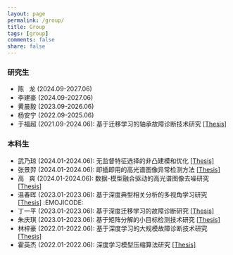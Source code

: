 ```yaml
---
layout: page
permalink: /group/
title: Group
tags: [group]
comments: false
share: false
---
```


### 研究生
* 陈 &nbsp; 龙 (2024.09-2027.06) 
* 李建豪 (2024.09-2027.06)
* 黄晨毅 (2023.09-2026.06)
* 杨安宁 (2022.09-2025.06)
* 于福超 (2021.09-2024.06): 基于迁移学习的轴承故障诊断技术研究 <a href="../group/2024-于福超.pdf" class="textlink" target="_blank">[Thesis]</a>


### 本科生
* 武乃琼 (2024.01-2024.06): 无监督特征选择的非凸建模和优化 <a href="../group/2024-武乃琼.pdf" class="textlink" target="_blank">[Thesis]</a>
* 张景羿 (2024.01-2024.06): 即插即用的高光谱图像异常检测方法 <a href="../group/2024-张景羿.pdf" class="textlink" target="_blank">[Thesis]</a>
* 高 &nbsp; 爽 (2024.01-2024.06): 数据-模型融合驱动的高光谱图像去噪研究 <a href="../group/2024-高爽.pdf" class="textlink" target="_blank">[Thesis]</a>
* 温春晖 (2023.01-2023.06): 基于深度典型相关分析的多视角学习研究 <a href="../group/2023-温春晖.pdf" class="textlink" target="_blank">[Thesis]</a> :EMOJICODE:
* 丁一平 (2023.01-2023.06): 基于深度迁移学习的故障诊断研究 <a href="../group/2023-丁一平.pdf" class="textlink" target="_blank">[Thesis]</a>
* 朱庆琪 (2023.01-2023.06): 基于矩阵分解的小目标检测技术研究 <a href="../group/2023-朱庆琪.pdf" class="textlink" target="_blank">[Thesis]</a>
* 林梓豪 (2022.01-2022.06): 基于深度学习的大规模故障诊断技术研究 <a href="../group/2022-林梓豪.pdf" class="textlink" target="_blank">[Thesis]</a>
* 霍英杰 (2022.01-2022.06): 深度学习模型压缩算法研究 <a href="../group/2022-霍英杰.pdf" class="textlink" target="_blank">[Thesis]</a>

